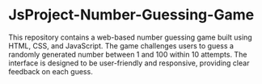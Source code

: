 # JsProject-Number-Guessing-Game
This repository contains a web-based number guessing game built using HTML, CSS, and JavaScript. The game challenges users to guess a randomly generated number between 1 and 100 within 10 attempts. The interface is designed to be user-friendly and responsive, providing clear feedback on each guess.
